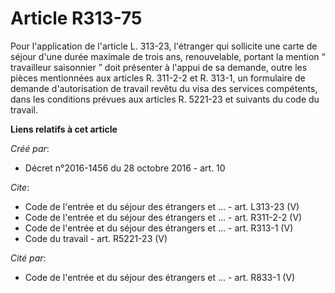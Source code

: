 # Article R313-75

Pour l'application de l'article L. 313-23, l'étranger qui sollicite une carte de séjour d'une durée maximale de trois ans,
renouvelable, portant la mention “ travailleur saisonnier ” doit présenter à l'appui de sa demande, outre les pièces
mentionnées aux articles R. 311-2-2 et R. 313-1, un formulaire de demande d'autorisation de travail revêtu du visa des
services compétents, dans les conditions prévues aux articles R. 5221-23 et suivants du code du travail.

**Liens relatifs à cet article**

_Créé par_:

  - Décret n°2016-1456 du 28 octobre 2016 - art. 10

_Cite_:

  - Code de l'entrée et du séjour des étrangers et ... - art. L313-23 (V)
  - Code de l'entrée et du séjour des étrangers et ... - art. R311-2-2 (V)
  - Code de l'entrée et du séjour des étrangers et ... - art. R313-1 (V)
  - Code du travail - art. R5221-23 (V)

_Cité par_:

  - Code de l'entrée et du séjour des étrangers et ... - art. R833-1 (V)
